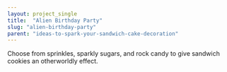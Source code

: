 ```yaml
---
layout: project_single
title:  "Alien Birthday Party"
slug: "alien-birthday-party"
parent: "ideas-to-spark-your-sandwich-cake-decoration"
---
```

Choose from sprinkles, sparkly sugars, and rock candy to give sandwich cookies an otherworldly effect.